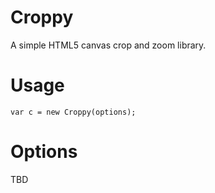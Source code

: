 # Croppy

A simple HTML5 canvas crop and zoom library.

# Usage

    var c = new Croppy(options);

# Options

TBD

